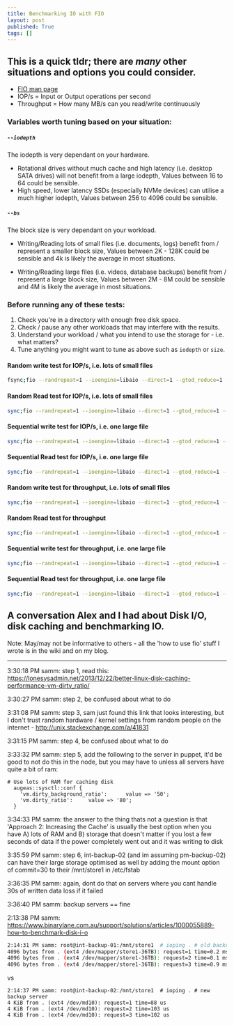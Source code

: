```yaml
---
title: Benchmarking IO with FIO
layout: post
published: True
tags: []
---
```


## This is a quick tldr; there are _many_ other situations and options you could consider.



* [FIO man page](http://linux.die.net/man/1/fio)
* IOP/s = Input or Output operations per second
* Throughput = How many MB/s can you read/write continuously



### Variables worth tuning based on your situation:



##### `--iodepth`

The iodepth is very dependant on your hardware.

* Rotational drives without much cache and high latency (i.e. desktop SATA drives) will not benefit from a large iodepth, Values between 16 to 64 could be sensible.
* High speed, lower latency SSDs (especially NVMe devices) can utilise a much higher iodepth, Values between 256 to 4096 could be sensible.


##### `--bs`

The block size is very dependant on your workload.

* Writing/Reading lots of small files (i.e. documents, logs) benefit from / represent a smaller block size, Values between 2K - 128K could be sensible and 4k is likely the average in most situations.

* Writing/Reading large files (i.e. videos, database backups) benefit from / represent a large block size, Values between 2M - 8M could be sensible and 4M is likely the average in most situations.



### Before running any of these tests:

1. Check you're in a directory with enough free disk space.
1. Check / pause any other workloads that may interfere with the results.
1. Understand your workload / what you intend to use the storage for - i.e. what matters?
1. Tune anything you might want to tune as above such as `iodepth` or `size`.



#### Random write test for IOP/s, i.e. lots of small files

```bash
fsync;fio --randrepeat=1 --ioengine=libaio --direct=1 --gtod_reduce=1 --name=test --filename=test --bs=4k --iodepth=256 --size=4G --readwrite=randwrite --prio=1 --ramp_time=4
```

#### Random Read test for IOP/s, i.e. lots of small files

```bash
sync;fio --randrepeat=1 --ioengine=libaio --direct=1 --gtod_reduce=1 --name=test --filename=test --bs=4k --iodepth=256 --size=4G --readwrite=randread --prio=1 --ramp_time=4
```

#### Sequential write test for IOP/s, i.e. one large file

```bash
sync;fio --randrepeat=1 --ioengine=libaio --direct=1 --gtod_reduce=1 --name=test --filename=test --bs=4k --iodepth=256 --size=4G --readwrite=write --prio=1 --ramp_time=4
```

#### Sequential Read test for IOP/s, i.e. one large file

```bash
sync;fio --randrepeat=1 --ioengine=libaio --direct=1 --gtod_reduce=1 --name=test --filename=test --bs=4k --iodepth=256 --size=4G --readwrite=read --prio=1 --ramp_time=4
```

#### Random write test for throughput, i.e. lots of small files

```bash
sync;fio --randrepeat=1 --ioengine=libaio --direct=1 --gtod_reduce=1 --name=test --filename=test --bs=4M --iodepth=256 --size=10G --readwrite=randwrite --prio=1 --ramp_time=4
```

#### Random Read test for throughput

```bash
sync;fio --randrepeat=1 --ioengine=libaio --direct=1 --gtod_reduce=1 --name=test --filename=test --bs=4M --iodepth=256 --size=10G --readwrite=randread --prio=1 --ramp_time=4
```

#### Sequential write test for throughput, i.e. one large file

```bash
sync;fio --randrepeat=1 --ioengine=libaio --direct=1 --gtod_reduce=1 --name=test --filename=test --bs=4M --iodepth=256 --size=10G --readwrite=write --prio=1 --ramp_time=4
```

#### Sequential Read test for throughput, i.e. one large file

```bash
sync;fio --randrepeat=1 --ioengine=libaio --direct=1 --gtod_reduce=1 --name=test --filename=test --bs=4M --iodepth=256 --size=10G --readwrite=read --prio=1 --ramp_time=4
```



## A conversation Alex and I had about Disk I/O, disk caching and benchmarking IO.

Note: May/may not be informative to others - all the 'how to use fio' stuff I wrote is in the wiki and on my blog.

---

3:30:18 PM samm: step 1, read this: https://lonesysadmin.net/2013/12/22/better-linux-disk-caching-performance-vm-dirty_ratio/

3:30:27 PM samm: step 2, be confused about what to do

3:31:08 PM samm: step 3, sam just found this link that looks interesting, but I don't trust random hardware / kernel settings from random people on the internet - http://unix.stackexchange.com/a/41831

3:31:15 PM samm: step 4, be confused about what to do

3:33:32 PM samm: step 5, add the following to the server in puppet, it'd be good to not do this in the node, but you may have to unless all servers have quite a bit of ram:

```puppet
# Use lots of RAM for caching disk
  augeas::sysctl::conf {
    'vm.dirty_background_ratio':      value => '50';
    'vm.dirty_ratio':     value => '80';
  }
```

3:34:33 PM samm: the answer to the thing thats not a question is that 'Approach 2: Increasing the Cache' is usually the best option when you have A) lots of RAM and B) storage that doesn't matter if you lost a few seconds of data if the power completely went out and it was writing to disk

3:35:59 PM samm: step 6, int-backup-02 (and im assuming pm-backup-02) can have their large storage optimised as well by adding the mount option of commit=30 to their /mnt/store1 in /etc/fstab

3:36:35 PM samm: again, dont do that on servers where you cant handle 30s of written data loss if it failed

3:36:40 PM samm: backup servers == fine

2:13:38 PM samm: https://www.binarylane.com.au/support/solutions/articles/1000055889-how-to-benchmark-disk-i-o


```bash
2:14:31 PM samm: root@int-backup-01:/mnt/store1  # ioping . # old backup server
4096 bytes from . (ext4 /dev/mapper/store1-36TB): request=1 time=0.2 ms
4096 bytes from . (ext4 /dev/mapper/store1-36TB): request=2 time=0.1 ms
4096 bytes from . (ext4 /dev/mapper/store1-36TB): request=3 time=0.9 ms
```

vs

```
2:14:37 PM samm: root@int-backup-02:/mnt/store1  # ioping . # new backup server
4 KiB from . (ext4 /dev/md10): request=1 time=88 us
4 KiB from . (ext4 /dev/md10): request=2 time=103 us
4 KiB from . (ext4 /dev/md10): request=3 time=102 us
```